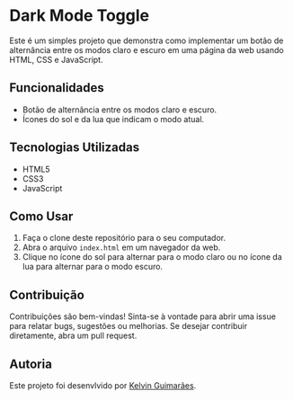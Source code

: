 # Dark Mode Toggle

Este é um simples projeto que demonstra como implementar um botão de alternância entre os modos claro e escuro em uma página da web usando HTML, CSS e JavaScript.

## Funcionalidades

- Botão de alternância entre os modos claro e escuro.
- Ícones do sol e da lua que indicam o modo atual.

## Tecnologias Utilizadas

- HTML5
- CSS3
- JavaScript

## Como Usar

1. Faça o clone deste repositório para o seu computador.
2. Abra o arquivo `index.html` em um navegador da web.
3. Clique no ícone do sol para alternar para o modo claro ou no ícone da lua para alternar para o modo escuro.

## Contribuição

Contribuições são bem-vindas! Sinta-se à vontade para abrir uma issue para relatar bugs, sugestões ou melhorias. Se desejar contribuir diretamente, abra um pull request.

## Autoria

Este projeto foi desenvlvido por [Kelvin Guimarães](https://github.com/KelvinGuimaraes/).
